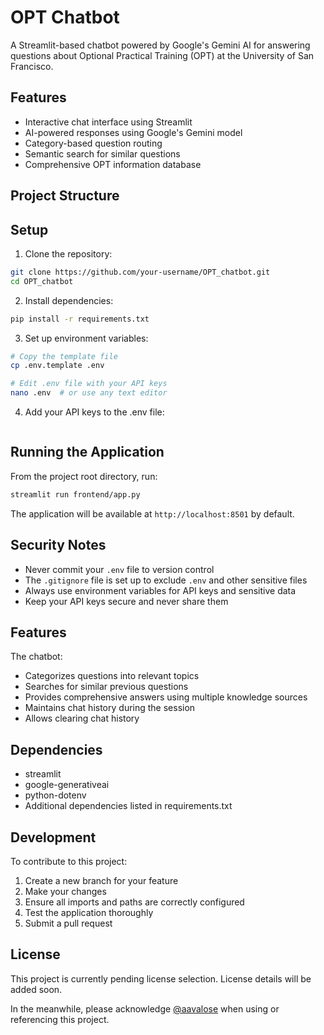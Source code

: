 # OPT Chatbot

A Streamlit-based chatbot powered by Google's Gemini AI for answering questions about Optional Practical Training (OPT) at the University of San Francisco.

## Features

- Interactive chat interface using Streamlit
- AI-powered responses using Google's Gemini model
- Category-based question routing
- Semantic search for similar questions
- Comprehensive OPT information database

## Project Structure

## Setup

1. Clone the repository:
```bash
git clone https://github.com/your-username/OPT_chatbot.git
cd OPT_chatbot
```

2. Install dependencies:
```bash
pip install -r requirements.txt
```

3. Set up environment variables:
```bash
# Copy the template file
cp .env.template .env

# Edit .env file with your API keys
nano .env  # or use any text editor
```

4. Add your API keys to the .env file:
```
```

## Running the Application

From the project root directory, run:
```bash
streamlit run frontend/app.py
```

The application will be available at `http://localhost:8501` by default.

## Security Notes

- Never commit your `.env` file to version control
- The `.gitignore` file is set up to exclude `.env` and other sensitive files
- Always use environment variables for API keys and sensitive data
- Keep your API keys secure and never share them

## Features

The chatbot:
- Categorizes questions into relevant topics
- Searches for similar previous questions
- Provides comprehensive answers using multiple knowledge sources
- Maintains chat history during the session
- Allows clearing chat history

## Dependencies

- streamlit
- google-generativeai
- python-dotenv
- Additional dependencies listed in requirements.txt

## Development

To contribute to this project:
1. Create a new branch for your feature
2. Make your changes
3. Ensure all imports and paths are correctly configured
4. Test the application thoroughly
5. Submit a pull request

## License

This project is currently pending license selection. License details will be added soon.

In the meanwhile, please acknowledge [@aavalose](https://github.com/aavalose) when using or referencing this project.